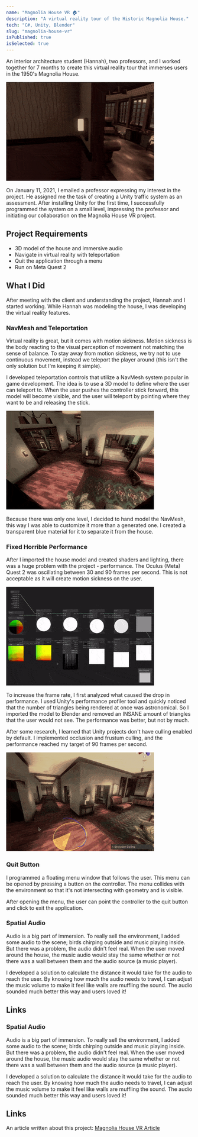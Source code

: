 ```yaml
---
name: "Magnolia House VR 🏠"
description: "A virtual reality tour of the Historic Magnolia House."
tech: "C#, Unity, Blender"
slug: "magnolia-house-vr"
isPublished: true
isSelected: true
---
```


An interior architecture student (Hannah), two professors, and I worked together for 7 months to create this virtual reality tour that immerses users in the 1950's Magnolia House.

![The solarium in the virtual Historic Magnolia House](../images/magnolia/04-magnolia-solarium.gif)

On January 11, 2021, I emailed a professor expressing my interest in the project. He assigned me the task of creating a Unity traffic system as an assessment. After installing Unity for the first time, I successfully programmed the system on a small level, impressing the professor and initiating our collaboration on the Magnolia House VR project.

## Project Requirements
- 3D model of the house and immersive audio
- Navigate in virtual reality with teleportation
- Quit the application through a menu
- Run on Meta Quest 2

## What I Did
After meeting with the client and understanding the project, Hannah and I started working.
While Hannah was modeling the house, I was developing the virtual reality features.

### NavMesh and Teleportation
Virtual reality is great, but it comes with motion sickness. Motion sickness is the body reacting to the visual perception of movement not matching the sense of balance. To stay away from motion sickness, we try not to use continuous movement, instead we teleport the player around (this isn't the only solution but I'm keeping it simple). 

I developed teleportation controls that utilize a NavMesh system popular in game development. The idea is to use a 3D model to define where the user can teleport to. When the user pushes the controller stick forward, this model will become visible, and the user will teleport by pointing where they want to be and releasing the stick.

![The NavMesh model in the virtual Historic Magnolia House](../images/magnolia/02-magnolia-navmesh.gif)

Because there was only one level, I decided to hand model the NavMesh, this way I was able to customize it more than a generated one. I created a transparent blue material for it to separate it from the house.

### Fixed Horrible Performance
After I imported the house model and created shaders and lighting, there was a huge problem with the project - performance. The Oculus (Meta) Quest 2 was oscillating between 30 and 90 frames per second. This is not acceptable as it will create motion sickness on the user.

![Shader graph from the Magnolia House VR project](../images/magnolia/03-magnolia-shader.gif)

To increase the frame rate, I first analyzed what caused the drop in performance. I used Unity's performance profiler tool and quickly noticed that the number of triangles being rendered at once was astronomical. So I imported the model to Blender and removed an INSANE amount of triangles that the user would not see. The performance was better, but not by much.

After some research, I learned that Unity projects don't have culling enabled by default. I implemented occlusion and frustum culling, and the performance reached my target of 90 frames per second.

![Culling from the Magnolia House VR project](../images/magnolia/01-magnolia-culling.gif)

### Quit Button
I programmed a floating menu window that follows the user. This menu can be opened by pressing a button on the controller. The menu collides with the environment so that it's not intersecting with geometry and is visible. 

After opening the menu, the user can point the controller to the quit button and click to exit the application.

### Spatial Audio
Audio is a big part of immersion. To really sell the environment, I added some audio to the scene; birds chirping outside and music playing inside. But there was a problem, the audio didn't feel real. When the user moved around the house, the music audio would stay the same whether or not there was a wall between them and the audio source (a music player).

I developed a solution to calculate the distance it would take for the audio to reach the user. By knowing how much the audio needs to travel, I can adjust the music volume to make it feel like walls are muffling the sound. The audio sounded much better this way and users loved it!

## Links
### Spatial Audio
Audio is a big part of immersion. To really sell the environment, I added some audio to the scene; birds chirping outside and music playing inside. But there was a problem, the audio didn't feel real. When the user moved around the house, the music audio would stay the same whether or not there was a wall between them and the audio source (a music player).

I developed a solution to calculate the distance it would take for the audio to reach the user. By knowing how much the audio needs to travel, I can adjust the music volume to make it feel like walls are muffling the sound. The audio sounded much better this way and users loved it!

## Links
An article written about this project:
[Magnolia House VR Article]

[Magnolia House VR Article]: https://cas.uncg.edu/virtual-reality-brings-the-past-to-life-at-magnolia-house/
